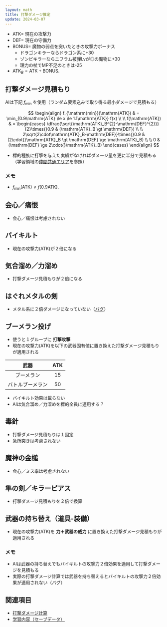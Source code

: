 ```yaml
---
layout: math
title: 打撃ダメージ推定
update: 2024-03-07
---
```


* $\mathrm{ATK}=$ 現在の攻撃力
* $\mathrm{DEF}=$ 現在の守備力
* $\mathrm{BONUS}=$ 魔物の弱点を突いたときの攻撃力ボーナス
	* ドラゴンキラーならドラゴン系に+30
	* ゾンビキラーならニフラム被弾Lvが◎の魔物に+30
	* 理力の杖でMP不足のときは-25
* $\mathrm{ATK}_B = \mathrm{ATK} + \mathrm{BONUS}$.


## 打撃ダメージ見積もり

AIは下記 $f_{\mathrm{min}}$ を使用（ランダム要素込みで取り得る最小ダメージで見積もる）

$$
	\begin{align}
	f_{\mathrm{min}}(\mathrm{ATK}) & = \min_{0.9\mathrm{ATK} \le x \le 1.1\mathrm{ATK}} f(x) \\ \\
	f(\mathrm{ATK}) & = \begin{cases}
		\dfrac{\sqrt{\mathrm{ATK}_B^{2}-\mathrm{DEF}^{2}}}{2}\times{}0.9	&	(\mathrm{ATK}_B \gt \mathrm{DEF}) \\ \\
		2\sqrt{2\cdot\mathrm{ATK}_B-\mathrm{DEF}}\times{}0.9				&	(2\cdot{}\mathrm{ATK}_B \gt \mathrm{DEF} \ge \mathrm{ATK}_B) \\ \\
		0																	&	(\mathrm{DEF} \ge 2\cdot{}\mathrm{ATK}_B)
	\end{cases}
	\end{align}
$$

* 標的種族に打撃を与えた実績がなければダメージ量を更に半分で見積もる（学習領域の[仲間共通エリア](ai_save.md)を参照）

### メモ

* $f_{\mathrm{min}}(\mathrm{ATK}) \neq f(0.9\mathrm{ATK})$.


## 会心／痛恨

* 会心／痛恨は考慮されない


## バイキルト

* 現在の攻撃力($\mathrm{ATK}$)が２倍になる


## 気合溜め／力溜め

* 打撃ダメージ見積もりが２倍になる


## はぐれメタルの剣

* メタル系に２倍ダメージになっていない（[バグ](bug.md#hagumetaken)）


## ブーメラン投げ

* 使うと１グループに __打撃攻撃__
* 現在の攻撃力($\mathrm{ATK}$)を以下の武器固有値に置き換えた打撃ダメージ見積もりが適用される

| 武器             | $\mathrm{ATK}$ |
|:----------------:|:---:|
| ブーメラン       |  15 |
| バトルブーメラン |  50 |

* バイキルト効果は載らない
* AIは気合溜め／力溜めを標的全員に適用する？


## 毒針

* 打撃ダメージ見積もりは１固定
* 急所突きは考慮されない


## 魔神の金槌

* 会心／ミス率は考慮されない


## 隼の剣／キラーピアス

* 打撃ダメージ見積もりを２倍で換算


## 武器の持ち替え（道具-装備）

* 現在の攻撃力($\mathrm{ATK}$)を __力＋武器の威力__ に置き換えた打撃ダメージ見積もりが適用される

### メモ

* AIは武器の持ち替えでもバイキルトの攻撃力２倍効果を適用して打撃ダメージを見積もる
* 実際の打撃ダメージ計算では武器を持ち替えるとバイキルトの攻撃力２倍効果が適用されない（バグ）


## 関連項目

* [打撃ダメージ計算](damage.md)
* [学習内容（セーブデータ）](ai_save.md)

